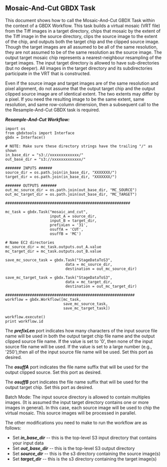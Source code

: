 ## Mosaic-And-Cut GBDX Task 

This document shows how to call the Mosaic-And-Cut GBDX Task within the context of a GBDX Workflow. This task builds a virtual mosaic (VRT file) from the Tiff images in a target directory, chips that mosaic by the extent of the Tiff image in the source directory, clips the source image to the extent of the chip, and outputs both the target chip and the clipped source image. Though the target images are all assumed to be all of the same resolution, they are not assumed to be of the same resolution as the source image. The output target mosaic chip represents a nearest-neighbour resampling of the target images. The input target directory is allowed to have sub-directories (but no deeper). All images in the target directory and its subdirectories participate in the VRT that is constructed. 

Even if the source image and target images are of the same resolution and pixel alignment, do not assume that the output target chip and the output clipped source image are of identical extent. The two extents may differ by a pixel. If you need the resulting image to be the same extent, same resolution, and same row-column dimension, then a subsequent call to the the Resample-And-Cut GBDX task is required. 

<!--
***************************************************************************
-->

**_Resample-And-Cut Workflow:_** 

```shell
import os
from gbdxtools import Interface
gbdx = Interface()

# NOTE: Make sure these directory strings have the trailing "/" as shown
in_base_dir = "s3://xxxxxxxxxxxxx/"
out_base_dir = "s3://xxxxxxxxxxxxx/"

####### INPUTS ######
source_dir = os.path.join(in_base_dir, "XXXXXXX/")
target_dir = os.path.join(in_base_dir, "XXXXXXX/")

####### OUTPUTS #######
out_mc_source_dir = os.path.join(out_base_dir, "MC_SOURCE")
out_mc_target_dir = os.path.join(out_base_dir, "MC_TARGET")

########################################################

mc_task = gbdx.Task("mosaic_and_cut", 
                    input_A = source_dir, 
                    input_B = target_dir, 
                    prefixLen = '31',
                    osuffA = 'CUT',
                    osuffB = 'MC')

# Name EC2 directories
mc_source_dir = mc_task.outputs.out_A.value
mc_target_dir = mc_task.outputs.out_B.value

save_mc_source_task = gbdx.Task("StageDataToS3",
                           data = mc_source_dir,
                           destination = out_mc_source_dir)

save_mc_target_task = gbdx.Task("StageDataToS3",
                           data = mc_target_dir,
                           destination = out_mc_target_dir)

##########################################################
workflow = gbdx.Workflow([mc_task,
                          save_mc_source_task,
                          save_mc_target_task])

workflow.execute()
print workflow.id
```

<!--
***************************************************************************
-->

The **_prefixLen_** port indicates how many characters of the input source file name will be 
used in both the output target chip file name and the output clipped source file name. 
If the value is set to '0', then none of the input source file name will be used. If the value 
is set to a large number (e.g., '250'),then all of the input source file name will be used. 
Set this port as desired.

The **_osuffA_** port indicates the file name suffix that will be used for the output clipped source.
Set this port as desired.

The **_osuffB_** port indicates the file name suffix that will be used for the output target chip.
Set this port as desired.

Batch Mode: The input source directory is allowed to contain multiples images. (It is assumed the 
input target directory contains one or more images in general). In this case, each source image will be used to chip the 
virtual mosaic. This source images will be processed in parallel.

The other modifications you need to make to run the workflow are as follows:
 
* Set **_in_base_dir_** -- this is the top-level S3 input directory that contains your input data 
* Set **_out_base_dir_** -- this is the top-level S3 output directory
* Set **_source_dir_** -- this is the s3 directory containing the source image(s)
* Set **_target_dir_** -- this is the s3 directory containing the target image(s)





















